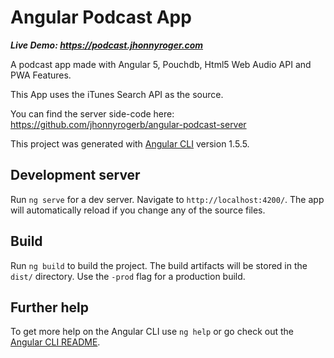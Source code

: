 # Angular Podcast App
***Live Demo: https://podcast.jhonnyroger.com*** 

A podcast app made with Angular 5, Pouchdb, Html5 Web Audio API and PWA Features.

This App uses the iTunes Search API as the source.

You can find the server side-code here: https://github.com/jhonnyrogerb/angular-podcast-server

This project was generated with [Angular CLI](https://github.com/angular/angular-cli) version 1.5.5.

## Development server

Run `ng serve` for a dev server. Navigate to `http://localhost:4200/`. The app will automatically reload if you change any of the source files.


## Build

Run `ng build` to build the project. The build artifacts will be stored in the `dist/` directory. Use the `-prod` flag for a production build.


## Further help

To get more help on the Angular CLI use `ng help` or go check out the [Angular CLI README](https://github.com/angular/angular-cli/blob/master/README.md).
